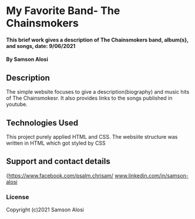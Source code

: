 # My Favorite Band- The Chainsmokers
#### This brief work gives a description of The Chainsmokers band, album(s}, and songs, date: 9/06/2021
#### By Samson Alosi
## Description
The simple website focuses to give a description(biography) and music hits of The Chainsmokesr. It also provides links to the songs published in youtube.

## Technologies Used
This project purely applied HTML and CSS. The websiite structure was written in HTML which got styled by CSS
## Support and contact details
{https://www.facebook.com/psalm.chrisam/
www.linkedin.com/in/samson-alosi
### License
Copyright (c)2021 Samson Alosi